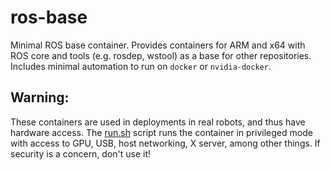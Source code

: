 # ros-base

Minimal ROS base container. Provides containers for ARM and x64 with ROS core and tools (e.g. rosdep, wstool) as a base for other repositories. Includes minimal automation to run on `docker` or `nvidia-docker`.

## Warning:
These containers are used in deployments in real robots, and thus have hardware access. The [run.sh](run.sh) script runs the container in privileged mode with access to GPU, USB, host networking, X server, among other things. If security is a concern, don't use it!
